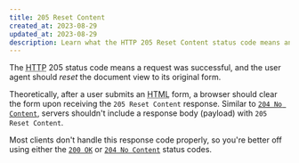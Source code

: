 ```yaml
---
title: 205 Reset Content
created_at: 2023-08-29
updated_at: 2023-08-29
description: Learn what the HTTP 205 Reset Content status code means and why you shouldn't use it.
---
```


The <abbr title="Hypertext Transfer Protocol">HTTP</abbr> 205 status code means a request was successful, and the user agent should _reset_ the document view to its original form.

Theoretically, after a user submits an <abbr title="Hypertext Markup Language">HTML</abbr> form, a browser should clear the form upon receiving the `205 Reset Content` response. Similar to [`204 No Content`](204-no-content.html), servers shouldn't include a response body (payload) with `205 Reset Content`.

Most clients don't handle this response code properly, so you're better off using either the [`200 OK`](200-ok.html) or [`204 No Content`](204-no-content.html) status codes.
